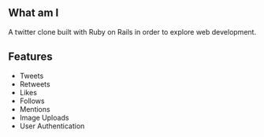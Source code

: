 ## What am I

A twitter clone built with Ruby on Rails in order to explore web development.

## Features
- Tweets
- Retweets
- Likes
- Follows
- Mentions
- Image Uploads
- User Authentication
